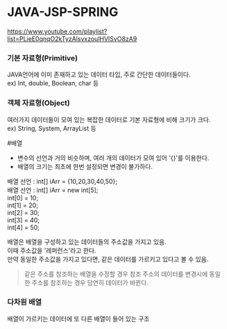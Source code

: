 # JAVA-JSP-SPRING
https://www.youtube.com/playlist?list=PLieE0qnqO2kTyzAlsvxzoulHVISvO8zA9

### 기본 자료형(Primitive)
JAVA언어에 이미 존재하고 있는 데이터 타입, 주로 간단한 데이터들이다.  
ex) Int, double, Boolean, char 등  

### 객체 자료형(Object)
여러가지 데이터들이 모여 있는 복잡한 데이터로 기본 자료형에 비해 크기가 크다.  
ex) String, System, ArrayList 등  

#배열
- 변수의 선언과 거의 비슷하며, 여러 개의 데이터가 모여 있어 '{}'를 이용한다.
- 배열의 크기는 최초에 한번 설정되면 변경이 불가하다.  

배열 선언 : int[] iArr = {10,20,30,40,50};  
배열 선언 : int[] iArr = new int[5];  
int[0] = 10;  
int[1] = 20;  
int[2] = 30;  
int[3] = 40;  
int[4] = 50;   

배열은 배열을 구성하고 있는 데이터들의 주소값을 가지고 있음.  
이때 주소값을 '레퍼런스'라고 한다.  
만약 동일한 주소값을 가지고 있다면, 같은 데이터를 가르키고 있다고 볼 수 있음.  
> 같은 주소를 참조하는 배열을 수정할 경우 참조 주소의 데이터를 변경시에 동일한 주소를 참조하는 경우 당연히 데이터가 바뀐다.

### 다차원 배열
배열이 가르키는 데이터에 또 다른 배열이 들어 있는 구조  

